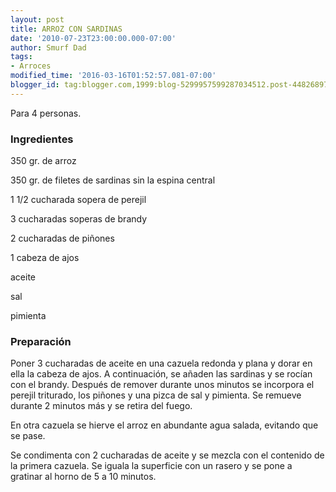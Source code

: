 ```yaml
---
layout: post
title: ARROZ CON SARDINAS
date: '2010-07-23T23:00:00.000-07:00'
author: Smurf Dad
tags:
- Arroces
modified_time: '2016-03-16T01:52:57.081-07:00'
blogger_id: tag:blogger.com,1999:blog-5299957599287034512.post-4482689780248879577
---
```


Para 4 personas.

<h3>Ingredientes</h3>

350 gr. de arroz

350 gr. de filetes de sardinas sin la espina central

1 1/2 cucharada sopera de perejil

3 cucharadas soperas de brandy

2 cucharadas de piñones

1 cabeza de ajos

aceite

sal

pimienta

<h3>Preparación</h3>

Poner 3 cucharadas de aceite en una cazuela redonda y plana y dorar en ella la cabeza de ajos. A continuación, se añaden las sardinas y se rocían con el brandy. Después de remover durante unos minutos se incorpora el perejil triturado, los piñones y una pizca de sal y pimienta. Se remueve durante 2 minutos más y se retira del fuego.

En otra cazuela se hierve el arroz en abundante agua salada, evitando que se pase.

Se condimenta con 2 cucharadas de aceite y se mezcla con el contenido de la primera cazuela. Se iguala la superficie con un rasero y se pone a gratinar al horno de 5 a 10 minutos.

